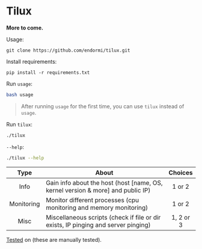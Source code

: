 # Tilux

**More to come.**

Usage:

```
git clone https://github.com/endormi/tilux.git
```

Install requirements:

```
pip install -r requirements.txt
```

Run `usage`:

```bash
bash usage
```

> After running `usage` for the first time, you can use `tilux` instead of `usage`.

Run `tilux`:

```bash
./tilux
```

`--help`:

```bash
./tilux --help
```

Type | About | Choices
:------:|-----------|:------:
Info | Gain info about the host (host [name, OS, kernel version & more] and public IP) | 1 or 2
Monitoring | Monitor different processes (cpu monitoring and memory monitoring) | 1 or 2
Misc | Miscellaneous scripts (check if file or dir exists, IP pinging and server pinging) | 1, 2 or 3

[Tested](TESTED_ON.md) on (these are manually tested).
